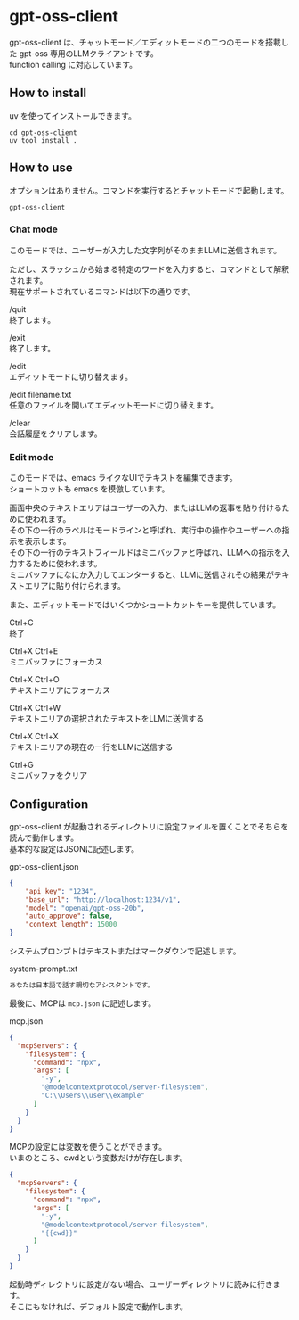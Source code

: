 # gpt-oss-client
gpt-oss-client は、チャットモード／エディットモードの二つのモードを搭載した gpt-oss 専用のLLMクライアントです。  
function calling に対応しています。

## How to install
uv を使ってインストールできます。
````
cd gpt-oss-client
uv tool install .
````

## How to use
オプションはありません。コマンドを実行するとチャットモードで起動します。
````
gpt-oss-client
````

### Chat mode
このモードでは、ユーザーが入力した文字列がそのままLLMに送信されます。

ただし、スラッシュから始まる特定のワードを入力すると、コマンドとして解釈されます。  
現在サポートされているコマンドは以下の通りです。

/quit  
終了します。

/exit  
終了します。

/edit  
エディットモードに切り替えます。

/edit filename.txt  
任意のファイルを開いてエディットモードに切り替えます。

/clear  
会話履歴をクリアします。

### Edit mode
このモードでは、emacs ライクなUIでテキストを編集できます。  
ショートカットも emacs を模倣しています。

画面中央のテキストエリアはユーザーの入力、またはLLMの返事を貼り付けるために使われます。  
その下の一行のラベルはモードラインと呼ばれ、実行中の操作やユーザーへの指示を表示します。  
その下の一行のテキストフィールドはミニバッファと呼ばれ、LLMへの指示を入力するために使われます。  
ミニバッファになにか入力してエンターすると、LLMに送信されその結果がテキストエリアに貼り付けられます。

また、エディットモードではいくつかショートカットキーを提供しています。

Ctrl+C  
終了

Ctrl+X Ctrl+E  
ミニバッファにフォーカス

Ctrl+X Ctrl+O  
テキストエリアにフォーカス

Ctrl+X Ctrl+W  
テキストエリアの選択されたテキストをLLMに送信する

Ctrl+X Ctrl+X  
テキストエリアの現在の一行をLLMに送信する

Ctrl+G  
ミニバッファをクリア

## Configuration
gpt-oss-client が起動されるディレクトリに設定ファイルを置くことでそちらを読んで動作します。  
基本的な設定はJSONに記述します。

gpt-oss-client.json
```gpt-oss-client.json
{
    "api_key": "1234",
    "base_url": "http://localhost:1234/v1",
    "model": "openai/gpt-oss-20b",
    "auto_approve": false,
    "context_length": 15000
}
```

システムプロンプトはテキストまたはマークダウンで記述します。

system-prompt.txt
```system-prompt.txt
あなたは日本語で話す親切なアシスタントです。
```

最後に、MCPは `mcp.json` に記述します。

mcp.json
```mcp.json
{
  "mcpServers": {
    "filesystem": {
      "command": "npx",
      "args": [
        "-y",
        "@modelcontextprotocol/server-filesystem",
        "C:\\Users\\user\\example"
      ]
    }
  }
}
```

MCPの設定には変数を使うことができます。  
いまのところ、cwdという変数だけが存在します。
```mcp.json
{
  "mcpServers": {
    "filesystem": {
      "command": "npx",
      "args": [
        "-y",
        "@modelcontextprotocol/server-filesystem",
        "{{cwd}}"
      ]
    }
  }
}
```

起動時ディレクトリに設定がない場合、ユーザーディレクトリに読みに行きます。  
そこにもなければ、デフォルト設定で動作します。